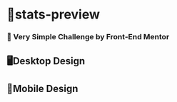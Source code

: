 # 🎫stats-preview
### 📌 Very Simple Challenge by Front-End Mentor
## 🖥️Desktop Design

## 📱Mobile Design

